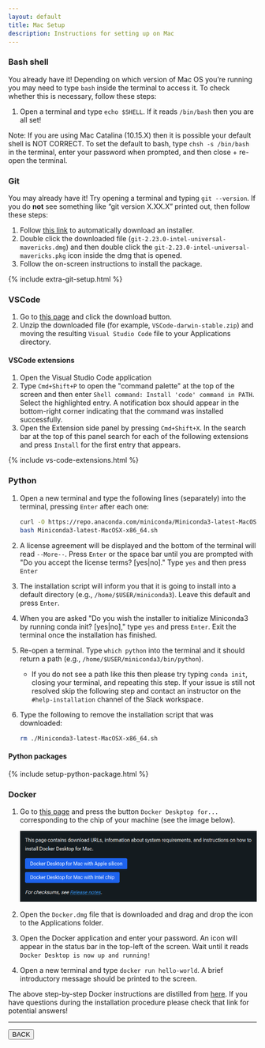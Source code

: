 ```yaml
---
layout: default
title: Mac Setup
description: Instructions for setting up on Mac
---
```


### Bash shell

You already have it! Depending on which version of Mac OS you’re running you may
need to type `bash` inside the terminal to access it. To check whether this is
necessary, follow these steps:

1. Open a terminal and type `echo $SHELL`. If it reads `/bin/bash` then you are
   all set!

Note: If you are using Mac Catalina (10.15.X) then it is possible your default
shell is NOT CORRECT. To set the default to bash, type `chsh -s /bin/bash` in
the terminal, enter your password when prompted, and then close + re-open the
terminal.

### Git

You may already have it!
Try opening a terminal and typing `git --version`.
If you do **not** see something like “git version X.XX.X” printed out, then follow these steps:

1. Follow
   [this link](https://sourceforge.net/projects/git-osx-installer/files/git-2.23.0-intel-universal-mavericks.dmg/download?use_mirror=autoselect)
   to automatically download an installer.
1. Double click the downloaded file (`git-2.23.0-intel-universal-mavericks.dmg`)
   and then double click the `git-2.23.0-intel-universal-mavericks.pkg` icon
   inside the dmg that is opened.
1. Follow the on-screen instructions to install the package.

{% include extra-git-setup.html %}

### VSCode

1. Go to [this page](https://code.visualstudio.com/) and click the download button.
1. Unzip the downloaded file (for example, `VSCode-darwin-stable.zip`)
   and moving the resulting `Visual Studio Code` file to your Applications directory.

#### VSCode extensions

1. Open the Visual Studio Code application
1. Type `Cmd+Shift+P` to open the "command palette" at the top of the screen and then enter
   `Shell command: Install 'code' command in PATH`.
   Select the highlighted entry.
   A notification box should appear in the bottom-right corner indicating that the command was installed successfully.
1. Open the Extension side panel by pressing `Cmd+Shift+X`.
   In the search bar at the top of this panel
   search for each of the following extensions and press `Install` for the first entry that appears.

{% include vs-code-extensions.html %}

### Python

1. Open a new terminal and type the following lines (separately) into the
   terminal, pressing `Enter` after each one:

   ```bash
   curl -O https://repo.anaconda.com/miniconda/Miniconda3-latest-MacOSX-x86_64.sh
   bash Miniconda3-latest-MacOSX-x86_64.sh
   ```

1. A license agreement will be displayed and the bottom of the terminal will read `--More--`.
   Press `Enter` or the space bar until you are prompted with
   "Do you accept the license terms? [yes|no]."
   Type `yes` and then press `Enter`
1. The installation script will inform you that it is going to install into a
   default directory (e.g., `/home/$USER/miniconda3`).
   Leave this default and press `Enter`.
1. When you are asked "Do you wish the installer to initialize Miniconda3 by running conda init? [yes|no],"
   type `yes` and press `Enter`.
   Exit the terminal once the installation has finished.
1. Re-open a terminal.
   Type `which python` into the terminal and it should return a path (e.g., `/home/$USER/miniconda3/bin/python`).
   - If you do not see a path like this then please try typing `conda init`,
     closing your terminal, and repeating this step.
     If your issue is still not resolved skip the following step
     and contact an instructor on the `#help-installation` channel of the Slack workspace.
1. Type the following to remove the installation script that was downloaded:

   ```bash
   rm ./Miniconda3-latest-MacOSX-x86_64.sh
   ```

#### Python packages

{% include setup-python-package.html %}

### Docker

1. Go to
   [this page](https://docs.docker.com/desktop/install/mac-install/)
   and press the button `Docker Deskptop for...` corresponding to the chip of your machine (see the image below).

   [![](../assets/images/docker_mac.png)](https://docs.docker.com/desktop/install/mac-install/)

1. Open the `Docker.dmg` file that is downloaded and drag and drop the icon to the Applications folder.

1. Open the Docker application and enter your password.
   An icon will appear in the status bar in the top-left of the screen.
   Wait until it reads `Docker Desktop is now up and running!`

1. Open a new terminal and type `docker run hello-world`.
   A brief introductory message should be printed to the screen.

The above step-by-step Docker instructions are distilled from
[here](https://docs.docker.com/docker-for-mac/install/).
If you have questions during the installation procedure please check that link for potential answers!

---

<a href="{{ site.url }}/setup/setup.html"><button>BACK</button></a>
